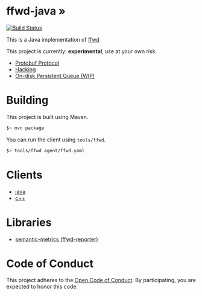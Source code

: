 # ffwd-java &#187;
[![Build Status](https://travis-ci.org/spotify/ffwd-java.svg?branch=master)](https://travis-ci.org/spotify/ffwd-java)

This is a Java implementation of [ffwd](https://github.com/spotify/ffwd)

This project is currently: __experimental__, use at your own risk.

* [Protobuf Protocol](/modules/protobuf/)
* [Hacking](docs/hacking.md)
* [On-disk Persistent Queue (WIP)](docs/on-disk-queue.md)

# Building

This project is built using Maven.

```bash
$> mvn package
```

You can run the client using `tools/ffwd`.

```bash
$> tools/ffwd agent/ffwd.yaml
```

# Clients

* [java](https://github.com/udoprog/ffwd-java-client)
* [c++](https://github.com/udoprog/libffwd-client)

# Libraries

* [semantic-metrics (ffwd-reporter)](https://github.com/spotify/semantic-metrics)

# Code of Conduct

This project adheres to the [Open Code of Conduct][code-of-conduct]. By
participating, you are expected to honor this code.

[code-of-conduct]: https://github.com/spotify/code-of-conduct/blob/master/code-of-conduct.md
